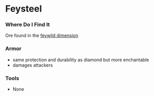 # Feysteel

### Where Do I Find It
Ore found in the [feywild dimension](../dimensions/feywild.md)

### Armor
- same protection and durability as diamond but more enchantable
- damages attackers

### Tools
- None